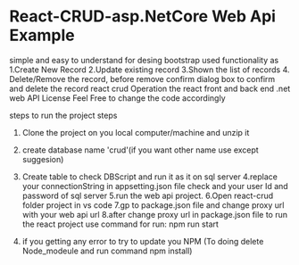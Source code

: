 # React-CRUD-asp.NetCore Web Api Example
simple and easy to understand for desing bootstrap used 
functionality as 
1.Create New Record
2.Update existing record
3.Shown the list of records
4. Delete/Remove the record, before remove confirm dialog box to confirm and delete the record
react crud Operation the react front and back end .net web API
License 
Feel Free to change the code accordingly 

steps to run the project
steps
1. Clone the project on you local computer/machine and unzip it
2. create database name 'crud'(if you want other name use except suggesion)
3. Create table to check DBScript and run it as it on sql server
4.replace your connectionString in appsetting.json file check and your user Id and password of sql server
5.run the web api project.
6.Open react-crud folder project in vs code
7.gp to package.json file and change proxy url with your web api url
8.after change proxy url in package.json file to run the react project 
  use command for run: npm run start
  
 9. if you getting any error to try to update you NPM (To doing delete Node_modeule and run command npm install) 


